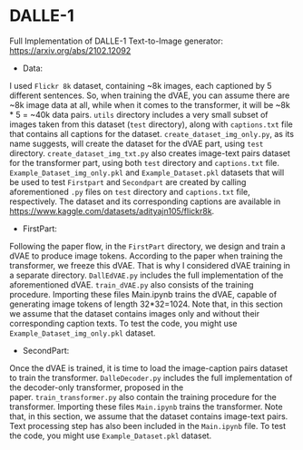 # DALLE-1
Full Implementation of DALLE-1 Text-to-Image generator: https://arxiv.org/abs/2102.12092

* Data:

I used `Flickr 8k` dataset, containing ~8k images, each captioned by 5 different sentences. So, when training the dVAE, you can assume there are ~8k image data at all, while when it comes to the transformer, it will be ~8k * 5 = ~40k data pairs. `utils` directory includes a very small subset of images taken from this dataset (`test` directory), along with `captions.txt` file that contains all captions for the dataset. `create_dataset_img_only.py`, as its name suggests, will create the dataset for the dVAE part, using `test` directory. `create_dataset_img_txt.py` also creates image-text pairs dataset for the transformer part, using both `test` directory and `captions.txt` file. `Example_Dataset_img_only.pkl` and `Example_Dataset.pkl` datasets that will be used to test `Firstpart` and `Secondpart` are created by calling aforementioned `.py` files on `test` directory and `captions.txt` file, respectively. The dataset and its corresponding captions are available in https://www.kaggle.com/datasets/adityajn105/flickr8k.


* FirstPart:

Following the paper flow, in the `FirstPart` directory, we design and train a dVAE to produce image tokens. According to the paper when training the transformer, we freeze this dVAE. That is why I considered dVAE training in a separate directory. `DallEdVAE.py` includes the full implementation of the aforementioned dVAE. `train_dVAE.py` also consists of the training procedure. Importing these files Main.ipynb trains the dVAE, capable of generating image tokens of length 32*32=1024. Note that, in this section we assume that the dataset contains images only and without their corresponding caption texts. To test the code, you might use `Example_Dataset_img_only.pkl` dataset.

* SecondPart:

Once the dVAE is trained, it is time to load the image-caption pairs dataset to train the transformer. `DalleDecoder.py` includes the full implementation of the decoder-only transformer, proposed in the paper. `train_transformer.py` also contain the training procedure for the transformer. Importing these files `Main.ipynb` trains the transformer. Note that, in this section, we assume that the dataset contains image-text pairs. Text processing step has also been included in the `Main.ipynb` file. To test the code, you might use `Example_Dataset.pkl` dataset.
